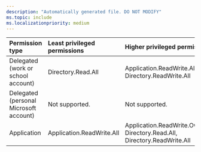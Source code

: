 ```yaml
---
description: "Automatically generated file. DO NOT MODIFY"
ms.topic: include
ms.localizationpriority: medium
---
```


|Permission type|Least privileged permissions|Higher privileged permissions|
|:---|:---|:---|
|Delegated (work or school account)|Directory.Read.All|Application.ReadWrite.All, Directory.ReadWrite.All|
|Delegated (personal Microsoft account)|Not supported.|Not supported.|
|Application|Application.ReadWrite.All|Application.ReadWrite.OwnedBy, Directory.Read.All, Directory.ReadWrite.All|

